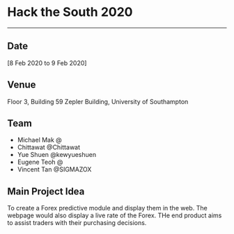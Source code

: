 # Hack the South 2020 
---

## Date
[8 Feb 2020 to 9 Feb 2020]

## Venue
Floor 3, Building 59 Zepler Building, University of Southampton 

## Team
* Michael Mak   @
* Chittawat     @Chittawat
* Yue Shuen     @kewyueshuen
* Eugene Teoh   @
* Vincent Tan   @SIGMAZOX

## Main Project Idea
To create a Forex predictive module and display them in the web.
The webpage would also display a live rate of the Forex.
THe end product aims to assist traders with their purchasing decisions.
